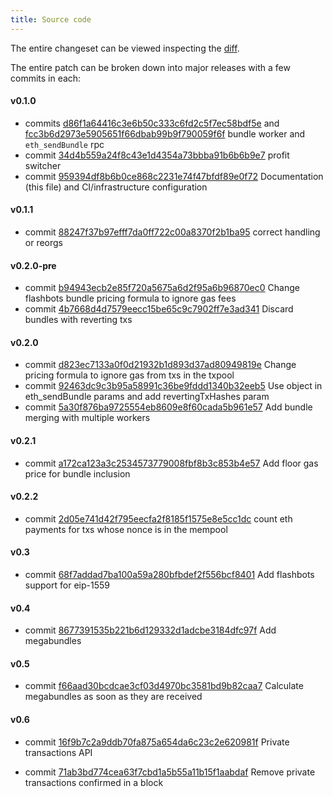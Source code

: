 ```yaml
---
title: Source code
---
```


The entire changeset can be viewed inspecting the [diff](https://github.com/ethereum/go-ethereum/compare/master...flashbots:master).

The entire patch can be broken down into major releases with a few commits in each:

#### v0.1.0

- commits [d86f1a64416c3e6b50c333c6fd2c5f7ec58bdf5e](https://github.com/flashbots/mev-geth/commit/d86f1a64416c3e6b50c333c6fd2c5f7ec58bdf5e) and [fcc3b6d2973e5905651f66dbab99b9f790059f6f](https://github.com/flashbots/mev-geth/commit/fcc3b6d2973e5905651f66dbab99b9f790059f6f) bundle worker and `eth_sendBundle` rpc
- commit [34d4b559a24f8c43e1d4354a73bbba91b6b6b9e7](https://github.com/flashbots/mev-geth/commit/34d4b559a24f8c43e1d4354a73bbba91b6b6b9e7) profit switcher
- commit [959394df8b6b0ce868c2231e74f47bfdf89e0f72](https://github.com/flashbots/mev-geth/commit/959394df8b6b0ce868c2231e74f47bfdf89e0f72) Documentation (this file) and CI/infrastructure configuration

#### v0.1.1

- commit [88247f37b97efff7da0ff722c00a8370f2b1ba95](https://github.com/flashbots/mev-geth/commit/88247f37b97efff7da0ff722c00a8370f2b1ba95) correct handling or reorgs

#### v0.2.0-pre

- commit [b94943ecb2e85f720a5675a6d2f95a6b96870ec0](https://github.com/flashbots/mev-geth/commit/b94943ecb2e85f720a5675a6d2f95a6b96870ec0) Change flashbots bundle pricing formula to ignore gas fees
- commit [4b7668d4d7579eecc15be65c9c7902ff7e3ad341](https://github.com/flashbots/mev-geth/commit/4b7668d4d7579eecc15be65c9c7902ff7e3ad341) Discard bundles with reverting txs

#### v0.2.0

- commit [d823ec7133a0f0d21932b1d893d37ad80949819e](https://github.com/flashbots/mev-geth/commit/d823ec7133a0f0d21932b1d893d37ad80949819e) Change pricing formula to ignore gas from txs in the txpool
- commit [92463dc9c3b95a58991c36be9fddd1340b32eeb5](https://github.com/flashbots/mev-geth/commit/92463dc9c3b95a58991c36be9fddd1340b32eeb5) Use object in eth_sendBundle params and add revertingTxHashes param
- commit [5a30f876ba9725554eb8609e8f60cada5b961e57](https://github.com/flashbots/mev-geth/commit/5a30f876ba9725554eb8609e8f60cada5b961e57) Add bundle merging with multiple workers

#### v0.2.1

- commit [a172ca123a3c2534573779008fbf8b3c853b4e57](https://github.com/flashbots/mev-geth/commit/a172ca123a3c2534573779008fbf8b3c853b4e57) Add floor gas price for bundle inclusion

#### v0.2.2

- commit [2d05e741d42f795eecfa2f8185f1575e8e5cc1dc](https://github.com/flashbots/mev-geth/commit/2d05e741d42f795eecfa2f8185f1575e8e5cc1dc) count eth payments for txs whose nonce is in the mempool

#### v0.3

- commit [68f7addad7ba100a59a280bfbdef2f556bcf8401](https://github.com/flashbots/mev-geth/commit/68f7addad7ba100a59a280bfbdef2f556bcf8401) Add flashbots support for eip-1559

#### v0.4

- commit [8677391535b221b6d129332d1adcbe3184dfc97f](https://github.com/flashbots/mev-geth/commit/8677391535b221b6d129332d1adcbe3184dfc97f) Add megabundles

#### v0.5

- commit [f66aad30bcdcae3cf03d4970bc3581bd9b82caa7](https://github.com/flashbots/mev-geth/commit/f66aad30bcdcae3cf03d4970bc3581bd9b82caa7) Calculate megabundles as soon as they are received

#### v0.6

- commit [16f9b7c2a9ddb70fa875a654da6c23c2e620981f](https://github.com/flashbots/mev-geth/commit/16f9b7c2a9ddb70fa875a654da6c23c2e620981f) Private transactions API

- commit [71ab3bd774cea63f7cbd1a5b55a11b15f1aabdaf](https://github.com/flashbots/mev-geth/commit/71ab3bd774cea63f7cbd1a5b55a11b15f1aabdaf) Remove private transactions confirmed in a block
